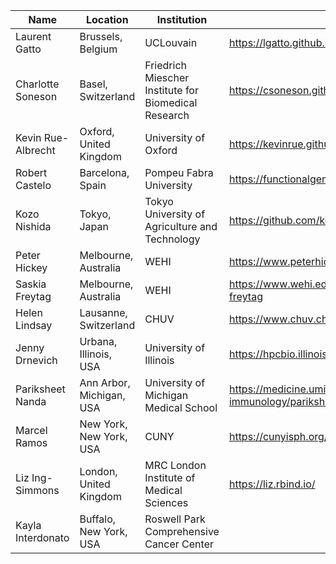 | Name     |    Location | Institution |  www |
|----------|-------------|-------------|-------|
| Laurent Gatto | Brussels, Belgium | UCLouvain | https://lgatto.github.io/about/ |
| Charlotte Soneson | Basel, Switzerland | Friedrich Miescher Institute for Biomedical Research| https://csoneson.github.io/ |
| Kevin Rue-Albrecht | Oxford, United Kingdom | University of Oxford | https://kevinrue.github.io/ |
| Robert Castelo |  Barcelona, Spain | Pompeu Fabra University | https://functionalgenomics.upf.edu |
| Kozo Nishida | Tokyo, Japan | Tokyo University of Agriculture and Technology | https://github.com/kozo2|
| Peter Hickey | Melbourne, Australia | WEHI | https://www.peterhickey.org/ |
| Saskia Freytag | Melbourne, Australia | WEHI | https://www.wehi.edu.au/people/saskia-freytag |
| Helen Lindsay | Lausanne, Switzerland | CHUV | https://www.chuv.ch/en/bdsc/about-us |
| Jenny Drnevich | Urbana, Illinois, USA | University of Illinois | https://hpcbio.illinois.edu/people |
| Pariksheet Nanda | Ann Arbor, Michigan, USA | University of Michigan Medical School | https://medicine.umich.edu/dept/microbiology-immunology/pariksheet-nanda-phd-0 |
| Marcel Ramos | New York, New York, USA | CUNY | https://cunyisph.org/team/marcel-ramos/ |
| Liz Ing-Simmons | London, United Kingdom | MRC London Institute of Medical Sciences | https://liz.rbind.io/ |
| Kayla Interdonato | Buffalo, New York, USA | Roswell Park Comprehensive Cancer Center |  |


